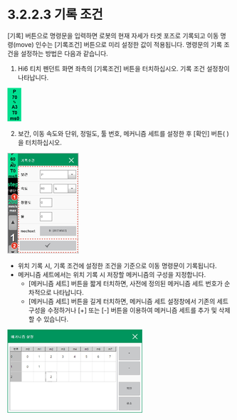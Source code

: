 # 3.2.2.3 기록 조건

\[기록\] 버튼으로 명령문을 입력하면 로봇의 현재 자세가 타겟 포즈로 기록되고 이동 명령\(move\) 인수는 \[기록조건\] 버튼으로 미리 설정한 값이 적용됩니다. 명령문의 기록 조건을 설정하는 방법은 다음과 같습니다.

1.	Hi6 티치 펜던트 화면 좌측의 \[기록조건\] 버튼을 터치하십시오. 기록 조건 설정창이 나타납니다.



![](../../../.gitbook/assets/image%20%2854%29.png)

 2.	보간, 이동 속도와 단위, 정밀도, 툴 번호, 메커니즘 세트를 설정한 후 \[확인\] 버튼\( \)을 터치하십시오.

![](../../../.gitbook/assets/image%20%2868%29.png)

* 위치 기록 시, 기록 조건에 설정한 조건을 기준으로 이동 명령문이 기록됩니다.
* 메커니즘 세트에서는 위치 기록 시 저장할 메커니즘의 구성을 지정합니다.
  * \[메커니즘 세트\] 버튼을 짧게 터치하면, 사전에 정의된 메커니즘 세트 번호가 순차적으로 나타납니다.
  * \[메커니즘 세트\] 버튼을 길게 터치하면, 메커니즘 세트 설정창에서 기존의 세트 구성을 수정하거나 \[+\] 또는 \[-\] 버튼을 이용하여 메커니즘 세트를 추가 및 삭제할 수 있습니다.

![](../../../.gitbook/assets/image%20%2857%29.png)





